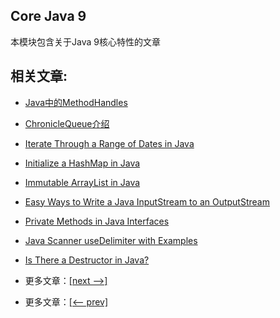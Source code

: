 ## Core Java 9

本模块包含关于Java 9核心特性的文章

## 相关文章:

- [Java中的MethodHandles](docs/Java中的MethodHandles.md)
- [ChronicleQueue介绍](docs/ChronicleQueue介绍.md)
- [Iterate Through a Range of Dates in Java](docs/在Java中遍历一系列日期.md)
- [Initialize a HashMap in Java]()
- [Immutable ArrayList in Java]()
- [Easy Ways to Write a Java InputStream to an OutputStream]()
- [Private Methods in Java Interfaces]()
- [Java Scanner useDelimiter with Examples]()
- [Is There a Destructor in Java?]()

- 更多文章：[[next -->]]()
- 更多文章：[[<-- prev]](../java8-2/README.md)